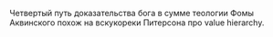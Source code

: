 Четвертый путь доказательства бога в сумме теологии Фомы Аквинского похож на вскукореки Питерсона про value hierarchy.

